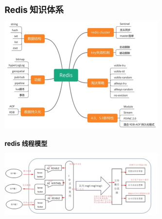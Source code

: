 # Redis  知识体系

![](redis.assets/006tNbRwgy1g9gehglri6j30s20jo0v1.jpg)

## redis 线程模型

![](redis.assets/006tNbRwgy1g9ghmgqwhij30xc0dj40n.jpg)

